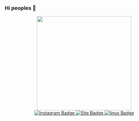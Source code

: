 
### Hi peoples 👋

<div id="header" align="center">
<img src="https://s4.uupload.ir/files/gif_f37n.gif" width="300"/>
<div id="badges">
  <a href="https://instagram.com/Mr_Banana">
    <img src="https://img.shields.io/badge/Instagram-red?style=for-the-badge&logo=instagram&logoColor=white" alt="Instagram Badge"/>
  </a>
  <a href="http://Mr-Banana-2045.github.io/banana_search.html">
    <img src="https://img.shields.io/badge/Site-yellow?style=for-the-badge&logo=google&logoColor=white" alt="Site Badge"/>
   </a>
  <a href="https://www.linux.org">
    <img src="https://img.shields.io/badge/linux-green?style=for-the-badge&logo=linux&logoColor=white" alt="linux Badge"/>
  </a>
</div>
  </div>

